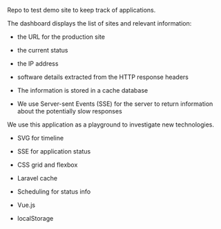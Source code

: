 Repo to test demo site to keep track of applications.

The dashboard displays the list of sites and relevant information:

- the URL for the production site
- the current status
- the IP address
- software details extracted from the HTTP response headers


- The information is stored in a cache database
- We use Server-sent Events (SSE) for the server to return information about the potentially slow responses


We use this application as a playground to investigate new technologies.

- SVG for timeline

- SSE for application status

- CSS grid and flexbox

- Laravel cache

- Scheduling for status info

- Vue.js

- localStorage
